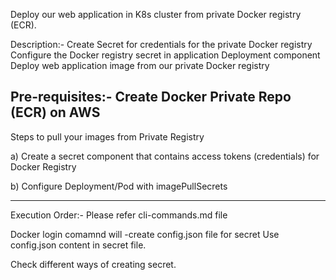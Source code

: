Deploy our web application in K8s cluster from private Docker registry (ECR).

Description:- Create Secret for credentials for the private Docker registry
              Configure the Docker registry secret in application Deployment component
              Deploy web application image from our private Docker registry
              

Pre-requisites:-  Create Docker Private Repo (ECR) on AWS           
------------------------------------------------------------------------------------------------------------------------------------

Steps to pull your images from Private Registry

a) Create a secret component that contains access tokens (credentials) for Docker Registry

b) Configure Deployment/Pod with imagePullSecrets


-----------------------------------------------------------------------------------------------------------------------------
Execution Order:- Please refer cli-commands.md file

Docker login comamnd will -create config.json file for secret
Use config.json content in secret file.

Check different ways of creating secret.




